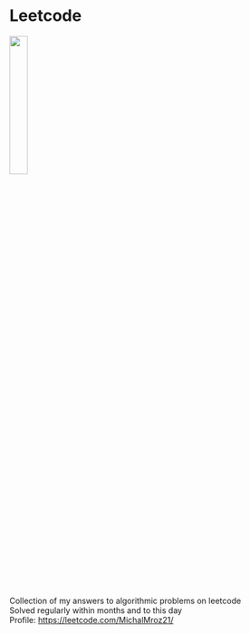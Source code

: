 # Leetcode
<img src="https://github.com/MichalMroz21/Leetcode/assets/125133223/adbefed5-ad07-497f-81ac-03c3e21b8170" width=25% height=25%>


Collection of my answers to algorithmic problems on leetcode\
Solved regularly within months and to this day\
Profile: https://leetcode.com/MichalMroz21/
